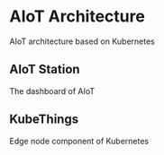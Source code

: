 # AIoT Architecture

AIoT architecture based on Kubernetes

## AIoT Station

The dashboard of AIoT

## KubeThings

Edge node component of Kubernetes
